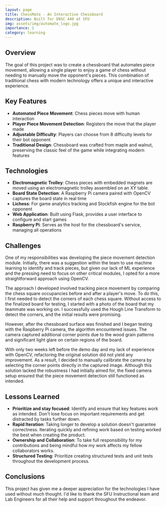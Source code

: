 ```yaml
---
layout: page
title: ChessMate - An Interactive Chessboard
description: Built for ENSC 440 at SFU
img: assets/img/automate_logo.jpg
importance: 1
category: learning
---
```


## Overview

The goal of this project was to create a chessboard that automates piece movement, allowing a single player to enjoy a game of chess without needing to manually move the opponent's pieces.
This combination of traditional chess with modern technology offers a unique and interactive experience.

## Key Features

- **Automated Piece Movement**: Chess pieces move with human interaction
- **Player Piece Movement Detection**: Registers the move that the player made
- **Adjustable Difficulty**: Players can choose from 8 difficulty levels for their bot opponent
- **Traditional Design**: Chessboard was crafted from maple and walnut, preserving the classic feel of the game while integrating modern features

## Technologies

- **Electromagnetic Trolley**: Chess pieces with embedded magnets are moved using an electromagnetic trolley assembled on an XY table.
- **Board State Detection**: A Raspberry Pi camera paired with OpenCV captures the board state in real time
- **Lichess**: For game analytics tracking and Stockfish engine for the bot opponent
- **Web Application**: Built using Flask, provides a user interface to configure and start games
- **Raspberry Pi**: Serves as the host for the chessboard's service, managing all operations

## Challenges

One of my responsibilities was developing the piece movement detection module. Initially, there was a suggestion within the team to use machine learning to identify and track pieces, but given our lack of ML experience and the pressing need to focus on other critical modules, I opted for a more straightforward approach using OpenCV.

The approach I developed involved tracking piece movement by comparing the chess square occupancies before and after a player's move. To do this, I first needed to detect the corners of each chess square. Without access to the finalized board for testing, I started with a photo of the board that my teammate was working on. I successfully used the Hough Line Transform to detect the corners, and the initial results were promising.

However, after the chessboard surface was finished and I began testing with the Raspberry Pi camera, the algorithm encountered issues. The camera captured additional corner points due to the wood grain patterns and significant light glare on certain regions of the board.

With only two weeks left before the demo day and my lack of experience with OpenCV, refactoring the original solution did not yield any improvement. As a result, I decided to manually calibrate the camera by selecting the corner points directly in the captured image. Although this solution lacked the robustness I had initially aimed for, the fixed camera setup ensured that the piece movement detection still functioned as intended.

## Lessons Learned

- **Prioritize and stay focused**: Identify and ensure that key features work as intended. Don't lose focus on important requirements and get distracted by tasks further down.
- **Rapid Iteration**: Taking longer to develop a solution doesn't guarantee correctness. Iterating quickly and refining work based on testing worked the best when creating the product.
- **Ownership and Collaboration**: To take full responsibility for my contributions and being mindful how my work affects my fellow collaborators works.
- **Structured Testing**: Prioritize creating structured tests and unit tests throughout the development process.

## Conclusions

This project has given me a deeper appreciation for the technologies I have used without much thought.
I'd like to thank the SFU Instructional team and Lab Engineers for all their help and support throughout the endeavor.
